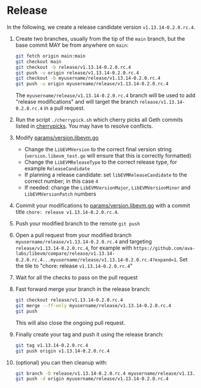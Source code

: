 # Release

In the following, we create a release candidate version `v1.13.14-0.2.0.rc.4`.

1. Create two branches, usually from the tip of the `main` branch, but the base commit MAY be from anywhere on `main`:

    ```bash
    git fetch origin main:main
    git checkout main
    git checkout -b release/v1.13.14-0.2.0.rc.4
    git push -u origin release/v1.13.14-0.2.0.rc.4
    git checkout -b myusername/release/v1.13.14-0.2.0.rc.4
    git push -u origin myusername/release/v1.13.14-0.2.0.rc.4
    ```

    The `myusername/release/v1.13.14-0.2.0.rc.4` branch will be used to add "release modifications" and will target the branch `release/v1.13.14-0.2.0.rc.4` in a pull request.
1. Run the script `./cherrypick.sh` which cherry picks all Geth commits listed in [cherrypicks](cherrypicks). You may have to resolve conflicts.
1. Modify [params/version.libevm.go](/params/version.libevm.go)
    - Change the `LibEVMVersion` to the correct final version string (`version.libevm_test.go` will ensure that this is correctly formatted)
    - Change the `LibEVMReleaseType` to the correct release type, for example `ReleaseCandidate`
    - If planning a release candidate: set `libEVMReleaseCandidate` to the correct number; in this case `4`
    - If needed: change the `LibEVMVersionMajor`, `LibEVMVersionMinor` and `LibEVMVersionPatch` numbers
1. Commit your modifications to [params/version.libevm.go](/params/version.libevm.go) with a commit title `chore: release v1.13.14-0.2.0.rc.4`.
1. Push your modified branch to the remote `git push`
1. Open a pull request from your modified branch `myusername/release/v1.13.14-0.2.0.rc.4` and targeting `release/v1.13.14-0.2.0.rc.4`, for example with `https://github.com/ava-labs/libevm/compare/release/v1.13.14-0.2.0.rc.4...myusername/release/v1.13.14-0.2.0.rc.4?expand=1`. Set the tile to "chore: release `v1.13.14-0.2.0.rc.4`"
1. Wait for all the checks to pass on the pull request
1. Fast forward merge your branch in the release branch:

    ```bash
    git checkout release/v1.13.14-0.2.0.rc.4
    git merge --ff-only myusername/release/v1.13.14-0.2.0.rc.4
    git push
    ```

    This will also close the ongoing pull request.
1. Finally create your tag and push it using the release branch:

    ```bash
    git tag v1.13.14-0.2.0.rc.4
    git push origin v1.13.14-0.2.0.rc.4
    ```

1. (optional) you can then cleanup with:

    ```bash
    git branch -D release/v1.13.14-0.2.0.rc.4 myusername/release/v1.13.14-0.2.0.rc.4
    git push -d origin myusername/release/v1.13.14-0.2.0.rc.4
    ```
